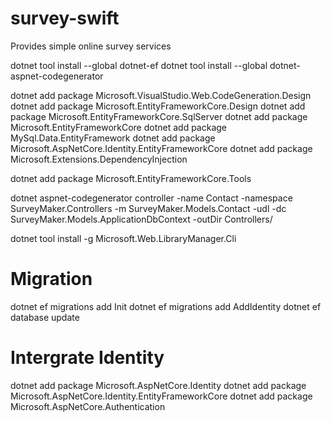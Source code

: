 # survey-swift

Provides simple online survey services

dotnet tool install --global dotnet-ef
dotnet tool install --global dotnet-aspnet-codegenerator

dotnet add package Microsoft.VisualStudio.Web.CodeGeneration.Design
dotnet add package Microsoft.EntityFrameworkCore.Design
dotnet add package Microsoft.EntityFrameworkCore.SqlServer
dotnet add package Microsoft.EntityFrameworkCore
dotnet add package MySql.Data.EntityFramework
dotnet add package Microsoft.AspNetCore.Identity.EntityFrameworkCore
dotnet add package Microsoft.Extensions.DependencyInjection

dotnet add package Microsoft.EntityFrameworkCore.Tools

dotnet aspnet-codegenerator controller -name Contact -namespace SurveyMaker.Controllers -m SurveyMaker.Models.Contact -udl -dc SurveyMaker.Models.ApplicationDbContext -outDir Controllers/

dotnet tool install -g Microsoft.Web.LibraryManager.Cli

# Migration

dotnet ef migrations add Init
dotnet ef migrations add AddIdentity
dotnet ef database update

# Intergrate Identity

dotnet add package Microsoft.AspNetCore.Identity
dotnet add package Microsoft.AspNetCore.Identity.EntityFrameworkCore
dotnet add package Microsoft.AspNetCore.Authentication
